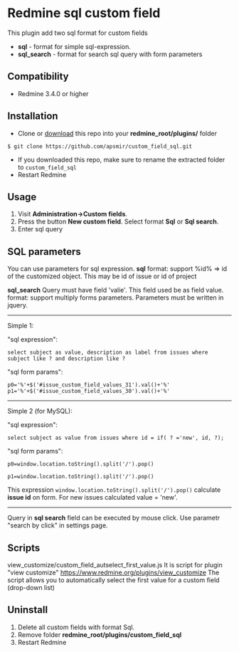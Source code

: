 Redmine sql custom field
==================
This plugin add two sql format for custom fields
* **sql** - format for simple sql-expression.
* **sql_search** - format for search sql query with form parameters

Compatibility
-------------
* Redmine 3.4.0 or higher

Installation
----------------------
* Clone or [download](https://github.com/apsmir/custom_field_sql/archive/main.zip) this repo into your **redmine_root/plugins/** folder

```
$ git clone https://github.com/apsmir/custom_field_sql.git
```
* If you downloaded this repo, make sure to rename the extracted folder to `custom_field_sql`
* Restart Redmine

Usage
----------------------
1) Visit **Administration->Custom fields**. 
2) Press the button **New custom field**. Select format **Sql** or **Sql search**.
3) Enter sql query 

SQL parameters
----------------------
You can use parameters for sql expression.
**sql** 
format: support %id% => id of the customized object. This may be id of issue or id of project

**sql_search** 
Query must have field 'valie'. This field used be as field value.
format: support multiply forms parameters. Parameters must be written in jquery. 

----------------------
Simple 1:

 "sql expression": 
 
 `select subject as value, description as label from issues where subject like ? and description like ?  `
 
 "sql form params":
 
`p0='%'+$('#issue_custom_field_values_31').val()+'%'`
`p1='%'+$('#issue_custom_field_values_30').val()+'%'`

----------------------
Simple 2 (for MySQL):

 "sql expression": 
 
 `select subject as value from issues where id = if( ? ='new', id, ?);`
 
 
 "sql form params":
 
`p0=window.location.toString().split('/').pop()`

`p1=window.location.toString().split('/').pop()`


This expression `window.location.toString().split('/').pop()` calculate **issue id** on form. For new issues calculated value = 'new'.

----------------------

Query in **sql search** field can be executed by mouse click. Use parametr "search by click" in settings page.

Scripts
----------------------
view_customize/custom_field_autselect_first_value.js
It is script for plugin "view customize" https://www.redmine.org/plugins/view_customize
The script allows you to automatically select the first value for a custom field (drop-down list) 

Uninstall
----------------------
1) Delete all custom fields with format Sql.
2) Remove folder **redmine_root/plugins/custom_field_sql**
3) Restart Redmine
